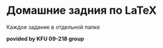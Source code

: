 Домашние задния по LaTeX
========================

Каждое задание в отдельной папке

**povided by KFU 09-218 group**
